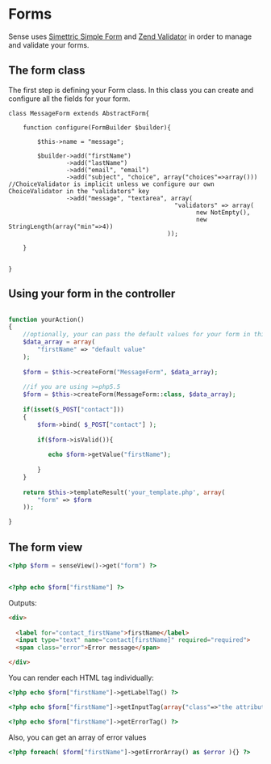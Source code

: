 # Forms

Sense uses [Simettric Simple Form](https://github.com/Simettric/SimpleForm) and [Zend Validator](https://framework.zend.com/manual/2.2/en/modules/zend.validator.html) in order to manage and validate your forms.


## The form class

The first step is defining your Form class. In this class you can create and configure all the fields for your form.

    class MessageForm extends AbstractForm{
    
        function configure(FormBuilder $builder){
    
            $this->name = "message";
    
            $builder->add("firstName")
                    ->add("lastName")
                    ->add("email", "email")
                    ->add("subject", "choice", array("choices"=>array())) //ChoiceValidator is implicit unless we configure our own ChoiceValidator in the "validators" key
                    ->add("message", "textarea", array(
                                                  "validators" => array(
                                                        new NotEmpty(),
                                                        new StringLength(array("min"=>4))
                                                ));
    
        }
    
    
    }


## Using your form in the controller



```php

function yourAction()
{
    //optionally, your can pass the default values for your form in this array
    $data_array = array(
        "firstName" => "default value"
    );
    
    $form = $this->createForm("MessageForm", $data_array);
    
    //if you are using >=php5.5
    $form = $this->createForm(MessageForm::class, $data_array);
    
    if(isset($_POST["contact"]))
    {
        $form->bind( $_POST["contact"] );
        
        if($form->isValid()){
        
           echo $form->getValue("firstName");
        
        }
    }
    
    return $this->templateResult('your_template.php', array(
        "form" => $form
    ));

}

```   


## The form view

```php
<?php $form = senseView()->get("form") ?>


<?php echo $form["firstName"] ?>
```

Outputs:
```html   
<div>
  
  <label for="contact_firstName">firstName</label>
  <input type="text" name="contact[firstName]" required="required">
  <span class="error">Error message</span>

</div>
```
You can render each HTML tag individually:
```php    
<?php echo $form["firstName"]->getLabelTag() ?>

<?php echo $form["firstName"]->getInputTag(array("class"=>"the attribute value")) ?>

<?php echo $form["firstName"]->getErrorTag() ?>
```    
Also, you can get an array of error values
```php     
<?php foreach( $form["firstName"]->getErrorArray() as $error ){} ?>
```